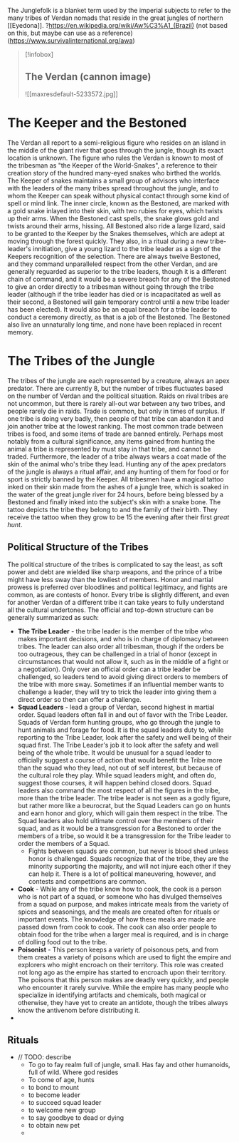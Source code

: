 The Junglefolk is a blanket term used by the imperial subjects to refer to the many tribes of Verdan nomads that reside in the great jungles of northern [[Eyedona]].  ?https://en.wikipedia.org/wiki/Aw%C3%A1_(Brazil) (not based on this, but maybe can use as a reference) (https://www.survivalinternational.org/awa)
>[!infobox]
>## The Verdan (cannon image)
> ![[maxresdefault-5233572.jpg]]
>
# The Keeper and the Bestoned
The Verdan all report to a semi-religious figure who resides on an island in the middle of the giant river that goes through the jungle, though its exact location is unknown. The figure who rules the Verdan is known to most of the tribesman as "the Keeper of the World-Snakes", a reference to their creation story of the hundred many-eyed snakes who birthed the worlds. The Keeper of snakes maintains a small group of advisors who interface with the leaders of the many tribes spread throughout the jungle, and to whom the Keeper can speak without physical contact through some kind of spell or mind link. The inner circle, known as the Bestoned, are marked with a gold snake inlayed into their skin, with two rubies for eyes, which twists up their arms.  When the Bestoned cast spells, the snake glows gold and twists around their arms, hissing. All Bestoned also ride a large lizard, said to be granted to the Keeper by the Snakes themselves, which are adept at moving through the forest quickly. They also, in a ritual during a new tribe-leader's innitiation, give a young lizard to the tribe leader as a sign of the Keepers recognition of the selection. There are always twelve Bestoned, and they command unparalleled respect from the other Verdan, and are generally reguarded as superior to the tribe leaders, though it is a different chain of command, and it would be a severe breach for any of the Bestoned to give an order directly to a tribesman without going through the tribe leader (although if the tribe leader has died or is incapacitated as well as their second, a Bestoned will gain temporary control until a new tribe leader has been elected). It would also be an equal breach for a tribe leader to conduct a ceremony directly, as that is a job of the Bestoned. The Bestoned also live an unnaturally long time, and none have been replaced in recent memory.

# The Tribes of the Jungle
The tribes of the jungle are each represented by a creature, always an apex predator. There are currently 8, but the number of tribes fluctuates based on the number of Verdan and the political situation. Raids on rival tribes are not uncommon, but there is rarely all-out war between any two tribes, and people rarely die in raids. Trade is common, but only in times of surplus. If one tribe is doing very badly, then people of that tribe can abandon it and join another tribe at the lowest ranking. The most common trade between tribes is food, and some items of trade are banned entirely. Perhaps most notably from a cultural significance, any items gained from hunting the animal a tribe is represented by must stay in that tribe, and cannot be traded. Furthermore, the leader of a tribe always wears a coat made of the skin of the animal who's tribe they lead. Hunting any of the apex predators of the jungle is always a ritual affair, and any hunting of them for food or for sport is strictly banned by the Keeper. All tribesmen have a magical tattoo inked on their skin made from the ashes of a jungle tree, which is soaked in the water of the great jungle river for 24 hours, before being blessed by a Bestoned and finally inked into the subject's skin with a snake bone. The tattoo depicts the tribe they belong to and the family of their birth. They receive the tattoo when they grow to be 15 the evening after their first *great hunt*.
## Political Structure of the Tribes
The political structure of the tribes is complicated to say the least, as soft power and debt are wielded like sharp weapons, and the prince of a tribe might have less sway than the lowliest of members. Honor and martial prowess is preferred over bloodlines and political legitimacy, and fights are common, as are contests of honor. Every tribe is slightly different, and even for another Verdan of a different tribe it can take years to fully understand all the cultural undertones. The official and top-down structure can be generally summarized as such:
- **The Tribe Leader** - the tribe leader is the member of the tribe who makes important decisions, and who is in charge of diplomacy between tribes. The leader can also order all tribesman, though if the orders be too outrageous, they can be challenged in a trial of honor (except in circumstances that would not allow it, such as in the middle of a fight or a negotiation). Only over an official order can a tribe leader be challenged, so leaders tend to avoid giving direct orders to members of the tribe with more sway. Sometimes if an influential member wants to challenge a leader, they will try to trick the leader into giving them a direct order so then can offer a challenge.
- **Squad Leaders** - lead a group of Verdan, second highest in martial order. Squad leaders often fall in and out of favor with the Tribe Leader. Squads of Verdan form hunting groups, who go through the jungle to hunt animals and forage for food. It is the squad leaders duty to, while reporting to the Tribe Leader, look after the safety and well being of their squad first. The Tribe Leader's job it to look after the safety and well being of the whole tribe. It would be unusual for a squad leader to officially suggest a course of action that would benefit the Tribe more than the squad who they lead, not out of self interest, but because of the cultural role they play. While squad leaders might, and often do, suggest those courses, it will happen behind closed doors. Squad leaders also command the most respect of all the figures in the tribe, more than the tribe leader. The tribe leader is not seen as a godly figure, but rather more like a beurocrat, but the Squad Leaders can go on hunts and earn honor and glory, which will gain them respect in the tribe. The Squad leaders also hold ultimate control over the members of their squad, and as it would be a transgression for a Bestoned to order the members of a tribe, so would it be a transgression for the Tribe leader to order the members of a Squad.
	- Fights between squads are common, but never is blood shed unless honor is challenged. Squads recognize that of the tribe, they are the minority supporting the majority, and will not injure each other if they can help it. There is a lot of political maneuvering, however, and contests and competitions are common.
- **Cook** - While any of the tribe know how to cook, the cook is a person who is not part of a squad, or someone who has divulged themselves from a squad on purpose, and makes intricate meals from the variety of spices and seasonings, and the meals are created often for rituals or important events. The knowledge of how these meals are made are passed down from cook to cook. The cook can also order people to obtain food for the tribe when a larger meal is required, and is in charge of dolling food out to the tribe.
- **Poisonist** - This person keeps a variety of poisonous pets, and from them creates a variety of poisons which are used to fight the empire and explorers who might encroach on their territory. This role was created not long ago as the empire has started to encroach upon their territory. The poisons that this person makes are deadly very quickly, and people who encounter it rarely survive. While the empire has many people who specialize in identifying artifacts and chemicals, both magical or otherwise, they have yet to create an antidote, though the tribes always know the antivenom before distributing it.
- 
## Rituals
 - // TODO: describe
	 - To go to fay realm full of jungle, small. Has fay and other humanoids, full of wild. Where god resides
	 - To come of age, hunts
	 - to bond to mount
	 - to become leader
	 - to succeed squad leader
	 - to welcome new group
	 - to say goodbye to dead or dying
	 - to obtain new pet 
	 - 